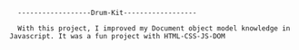       ------------------Drum-Kit------------------
      
      With this project, I improved my Document object model knowledge in Javascript. It was a fun project with HTML-CSS-JS-DOM
